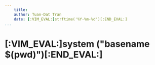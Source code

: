 ```yaml
---
    title: 
    author: Tuan-Dat Tran
    date: [:VIM_EVAL:]strftime('%Y-%m-%d')[:END_EVAL:]
...
```


# [:VIM_EVAL:]system ("basename $(pwd)")[:END_EVAL:]
